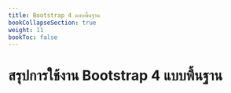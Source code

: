 ```yaml
---
title: Bootstrap 4 แบบพื้นฐาน
bookCollapseSection: true
weight: 11
bookToc: false
---
```


สรุปการใช้งาน Bootstrap 4 แบบพื้นฐาน
===

